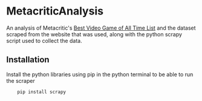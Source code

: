# MetacriticAnalysis

An analysis of Metacritic's [Best Video Game of All Time List](https://www.metacritic.com/browse/games/score/metascore/all/all/filtered?page=0) and the dataset scraped from the website that was used, along with the python scrapy script used to collect the data.  

## Installation

Install the python libraries using pip in the python terminal to be able to run the scraper
```bash 
    pip install scrapy
```